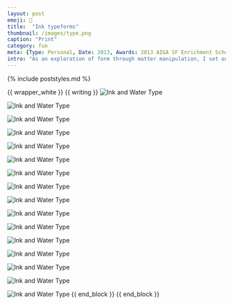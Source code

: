 ```yaml
---
layout: post
emoji: 🎨
title:  "Ink typeforms"
thumbnail: /images/type.png
caption: "Print"
category: fun
meta: {Type: Personal, Date: 2013, Awards: 2013 AIGA SF Enrichment Scholarship}
intro: "As an exploration of form through matter manipulation, I set out to create typography with ink and water. By experimenting with different permutations of water viscosity and temperature, subtraction with an eyedropper, container volume, and ink density, I found harmony between the chemistry of ink and water."
---
```

{% include poststyles.md %}

{{ wrapper_white }}
{{ writing }}
![Ink and Water Type](/assets/type-intro.jpg)

![Ink and Water Type](/assets/type1.jpg)

![Ink and Water Type](/assets/type2.jpg)

![Ink and Water Type](/assets/type3.jpg)

![Ink and Water Type](/assets/type4.jpg)

![Ink and Water Type](/assets/type5.jpg)

![Ink and Water Type](/assets/type6.jpg)

![Ink and Water Type](/assets/type7.jpg)

![Ink and Water Type](/assets/type8.jpg)

![Ink and Water Type](/assets/type9.jpg)

![Ink and Water Type](/assets/type10.jpg)

![Ink and Water Type](/assets/type-tedious.jpg)

![Ink and Water Type](/assets/type-poster.jpg)

![Ink and Water Type](/assets/type-cover.jpg)

![Ink and Water Type](/assets/type-evo.jpg)

![Ink and Water Type](/assets/type-process.jpg)
{{ end_block }}
{{ end_block }}
